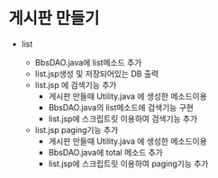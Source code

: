 # 게시판 만들기

- list

  - BbsDAO.java에 list메소드 추가
  - list.jsp생성 및 저장되어있는 DB 출력
  - list.jsp 에 검색기능 추가
    - 게시판 만들때 Utility.java 에 생성한 메소드이용
    - BbsDAO.java의 list메소드에 검색기능 구현
    - list.jsp에 스크립트릿 이용하여 검색기능 추가
  - list.jsp paging기능 추가
    - 게시판 만들때 Utility.java 에 생성한 메소드이용
    - BbsDAO.java에 total 메소드 추가
    - list.jsp에 스크립트릿 이용하여 paging기능 추가

  